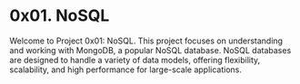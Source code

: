 # 0x01. NoSQL

Welcome to Project 0x01: NoSQL. This project focuses on understanding and working with MongoDB, a popular NoSQL database. NoSQL databases are designed to handle a variety of data models, offering flexibility, scalability, and high performance for large-scale applications.
